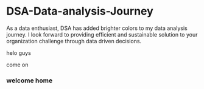 # DSA-Data-analysis-Journey

As a data enthusiast, DSA has added brighter colors to my data analysis journey. I look forward to providing efficient and sustainable solution to your organization challenge through data driven decisions.

helo guys

come on

### welcome home
